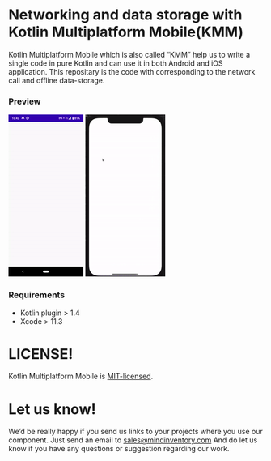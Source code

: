 # Networking and data storage with Kotlin Multiplatform Mobile(KMM)

Kotlin Multiplatform Mobile which is also called “KMM” help us to write a single code in pure Kotlin and can use it in both Android and iOS application.
This repositary is the code with corresponding to the network call and offline data-storage.

### Preview
![image](/media/kotlin-multiplaform-mobile.gif) ![image](/media/kotlin-multiplaform-mobile-iOS.gif)

### Requirements

* Kotlin plugin >  1.4
* Xcode > 11.3

# LICENSE!

Kotlin Multiplatform Mobile is [MIT-licensed](/LICENSE).

# Let us know!
We’d be really happy if you send us links to your projects where you use our component. Just send an email to sales@mindinventory.com And do let us know if you have any questions or suggestion regarding our work.